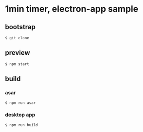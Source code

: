 # 1min timer, electron-app sample

## bootstrap
```
$ git clone
```

## preview
```
$ npm start
```

## build

### asar
```
$ npm run asar
```

### desktop app
```
$ npm run build
```
